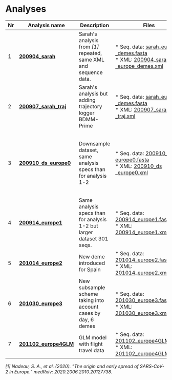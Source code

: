 # Analyses

| Nr | Analysis name      | Description |  Files | MCMC | ESS | Results | Notes |
| -- | ------------------ | ----------- | ------ | ---- | --- | ------- | ----- | 
| 1  | **[200904_sarah](analyses/200904_sarah_specs.md)**  | Sarah's analysis from *[1]* repeated, same XML and sequence data. | * Seq. data:  [sarah_europe<br>_demes.fasta](alignments/sarah_europe_demes.fasta) <br>* XML: [200904_sarah<br>_europe_demes.xml](analyses/200904_sarah.xml)  | 1e7 | > 200 excl. 2 |  [LOG](results/200904_sarah_logSummary.tsv) <br> [TREE](results/200904_sarah.mcc.typed.node.tree)  | Equivalent results to original analysis. |
| 2  | **[200907_sarah_traj](analyses/200907_sarahTraj_specs.md)** | Sarah's analysis but adding trajectory logger BDMM-Prime |  * Seq. data:  [sarah_europe<br>_demes.fasta](alignments/sarah_europe_demes.fasta) <br>* XML: [200907_sarah<br>_traj.xml](analyses/200907_sarahTraj.xml)  | 12000 | <<<300 |  | Too slow, downsample dataset |
| 3  | **[200910_ds_europe0](analyses/200910_dsEurope0_specs.md)** | Downsample dataset, same analysis specs than for analysis 1-2 | * Seq. data:  [200910_ds_<br>europe0.fasta](alignments/200910_dsEurope0.fasta) <br>* XML: [200910_ds<br>_europe0.xml](analyses/200910_dsEurope0.xml)  | 1e7 x4 (3 ok)| >>>200 | [LOG](results/200910_dsEurope0.logsummary.tsv) <br> [TREE](results/200910_dsEurope0.mcc.typed.node.tree) <br> [TRAJ](results/200910_dsEurope0_trajplots.png)  | Small dataset. Higher variance in general for parameters. R0 France half of original analysis. |
| 4  | **[200914_europe1](analyses/200914_europe1_specs.md)** | Same analysis specs than for analysis 1-2 but larger dataset 301 seqs. | * Seq. data:  [200914_europe1.fasta](alignments/200914_europe1.fasta) <br>* XML: [200914_europe1.xml](analyses/200914_europe1.xml)  | 1e7 x2 | >200 | [LOG](results/200914_europe1.logsummary.tsv) <br> [TREE](results/200914_europe1.mcc.typed.node.tree) <br> [TRAJ](results/200914_europe1.figtraj001.png)  | Underestim Hubei cases |
| 5  | **[201014_europe2](analyses/201014_europe2_specs.md)** | New deme introduced for Spain | * Seq. data:  [201014_europe2.fasta](alignments/201014_europe2.fasta) <br>* XML: [201014_europe2.xml](analyses/201014_europe2.xml)  | 4e7 | | [LOG](results/202014_europe2.logsummary.tsv) <br> [TREE](results/200914_europe1.mcc.typed.node.tree) <br> [TRAJ](results/201014_europe2.figtraj001.png)  | In progress |
| 6  | **[201030_europe3](analyses/201030_europe3_specs.md)** | New subsample scheme taking into account cases by day, 6 demes | * Seq. data:  [201030_europe3.fasta](alignments/201030_europe3.fasta) <br>* XML: [201030_europe3.xml](analyses/201030_europe3.xml)  | 1e7 x2 | | [LOG](results/201030_europe3.logsummary.tsv) <br> [TREE](results/201030_europe3.mcc.typed.node.tree) <br> [TRAJ](results/201030_europe3.figtraj001.png)  | In progress |
| 7  | **[201102_europe4GLM](analyses/201102_europe4GLM_specs.md)** | GLM model with flight travel data | * Seq. data:  [201102_europe4GLM.fasta](alignments/201102_europe4GLM.fasta) <br>* XML: [201102_europe4GLM.xml](analyses/201102_europe4GLM.xml)  | 1e7 x2 | | [LOG](results/201102_europe4GLM.logsummary.tsv) <br> [TREE](results/201102_europe4GLM.mcc.typed.node.tree) <br> [TRAJ](results/201102_europe4GLM.figtraj001.png)  | TODO |

*[1] Nadeau, S. A., et al. (2020). "The origin and early spread of SARS-CoV-2 in Europe." medRxiv: 2020.2006.2010.20127738.*